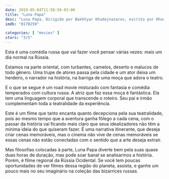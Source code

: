 ```yaml
---
date: 2019-05-04T11:58:59-03:00
title: "Luna Papa"
desc: "Luna Papa. Dirigido por Bakhtyar Khudojnazarov, escrito por Khudojnazarov e Irakli Kvirikadze, com Chulpan Khamatova, Moritz Bleibtreu, Ato Mukhamedzhanov."
imdb: "0170259"

categories: [ "movies" ]
stars: "3/5"
---
```

Esta é uma comédia russa que vai fazer você pensar várias vezes: mais um dia normal na Rússia.

Estamos na parte oriental, com turbantes, camelos, deserto e malucos de todo gênero. Uma trupe de atores passa pela cidade e um ator deixa um herdeiro, o narrador na história, na barriga de uma moça que adora o teatro.

E o que se segue é um road movie misturado com fantasia e comédia temperados com cultura russa. A atriz que faz essa moça é fantástica. Ela tem uma linguagem corporal que transcende o roteiro. Seu pai e irmão complementam toda a teatralidade da experiência.

Este é um filme que tanto encanta quanto decepciona pela sua teatralidade, pois ao mesmo tempo que a aventura ganha fôlego a cada cena, com o passar da história vai ficando mais claro que seus idealizadores não têm a mínima ideia do que quiseram fazer. É uma narrativa itinerante, que deseja criar cenas memoráveis, mas o cinema não vive de cenas memoráveis se essas cenas não estão conectadas com o sentido que a arte deseja extrair.

Mas filosofias colocadas à parte, Luna Papa diverte bem pela suas quase duas horas de duração, mas pode soar banal se analisarmos a história. Porém, é filme regional da Rússia Ocidental. Se você tem poucas oportunidades de ver filmes dessa região do planeta, assista, e ganhe um pouco mais no seu imaginário na coleção das bizarrices russas.
